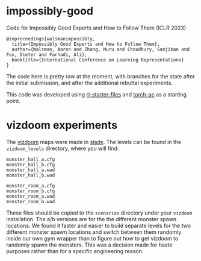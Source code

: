 # impossibly-good
Code for Impossibly Good Experts and How to Follow Them (ICLR 2023)
```
@inproceedings{walsmanimpossibly,
  title={Impossibly Good Experts and How to Follow Them},
  author={Walsman, Aaron and Zhang, Muru and Choudhury, Sanjiban and Fox, Dieter and Farhadi, Ali},
  booktitle={International Conference on Learning Representations}
}
```

The code here is pretty raw at the moment, with branches for the state after the initial submission, and after the additional rebuttal experiments.

This code was developed using [rl-starter-files](https://github.com/lcswillems/rl-starter-files) and [torch-ac](https://github.com/lcswillems/torch-ac) as a starting point.

# vizdoom experiments
The [vizdoom](https://github.com/Farama-Foundation/ViZDoom) maps were made in [slade](https://slade.mancubus.net/).  The levels can be found in the `vizdoom_levels` directory, where you will find:

```
monster_hall_a.cfg
monster_hall_b.cfg
monster_hall_a.wad
monster_hall_b.wad

monster_room_a.cfg
monster_room_b.cfg
monster_room_a.wad
monster_room_b.wad
```

These files should be copied to the `scenarios` directory under your `vizdoom` installation.  The a/b versions are for the the different monster spawn locations.  We found it faster and easier to build separate levels for the two different monster spawn locations and switch between them randomly inside our own gym wrapper than to figure out how to get vizdoom to randomly spawn the monsters.  This was a decision made for haste purposes rather than for a specific engineering reason.

